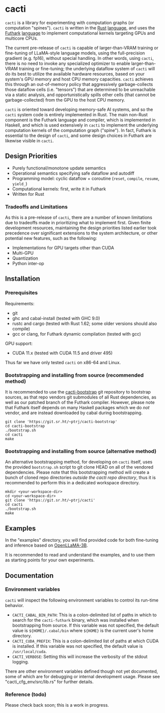 # cacti

`cacti` is a library for experimenting with computation graphs
(or computation "spines"). `cacti` is written in the
[Rust](https://github.com/rust-lang/rust)
[language](https://rust-lang.org/), and uses the
[Futhark](https://github.com/diku-dk/futhark)
[language](https://futhark-lang.org/) to implement
computational kernels targeting GPUs and multicore CPUs.

The current pre-release of `cacti` is capable of larger-than-VRAM
training or fine-tuning of LLaMA-style language models, using the
full-precision gradient (e.g. fp16), without special handling.
In other words, using `cacti`, there is no need to invoke any
specialized optimizer to enable larger-than-VRAM training or
fine-tuning;
the underlying dataflow system of `cacti` will do its best to
utilize the available hardware resources, based on your system's
GPU memory and host CPU memory capacities.
`cacti` achieves this through an out-of-memory policy that
aggressively garbage-collects those dataflow cells (i.e. "tensors")
that are determined to be unreachable via a static analysis, and
opportunistically spills other cells (that cannot be
garbage-collected) from the GPU to the host CPU memory.

`cacti` is oriented toward developing memory-safe AI systems,
and so the `cacti` system code is entirely implemented in Rust.
The main non-Rust component is the Futhark language and compiler,
which is implemented in Haskell, and which is used extensively in
`cacti` to implement the underlying computation kernels of the
computation graph ("spine"). In fact, Futhark is essential to the
design of `cacti`, and some design choices in Futhark are likewise
visible in `cacti`.

## Design Priorities

- Purely functional/monotone update semantics
- Operational semantics specifying safe dataflow and autodiff
- Programming model: cyclic dataflow + coroutine (`reset`, `compile`, `resume`, `yield_`)
- Computational kernels: first, write it in Futhark
- Written for Rust

### Tradeoffs and Limitations

As this is a pre-release of `cacti`, there are a number of known
limitations due to tradeoffs made in prioritizing what to implement
first. Given finite development resources, maintaining the design
priorities listed earlier took precedence over significant extensions
to the system architecture, or other potential new features, such as
the following:

- Implementations for GPU targets other than CUDA
- Multi-GPU
- Quantization
- Python inter-op

## Installation

### Prerequisites

Requirements:

- git
- ghc and cabal-install (tested with GHC 9.0)
- rustc and cargo (tested with Rust 1.62; some older versions should also compile)
- gcc or clang, for Futhark dynamic compilation (tested with gcc)

GPU support:

- CUDA 11.x (tested with CUDA 11.5 and driver 495)

Thus far we have only tested `cacti` on x86-64 and Linux.

### Bootstrapping and installing from source (recommended method)

It is recommended to use the
[cacti-bootstrap](https://git.sr.ht/~ptrj/cacti-bootstrap)
git repository to bootstrap sources, as that repo vendors
git submodules of all Rust dependencies, as well as our patched
branch of the Futhark compiler.
However, please note that Futhark itself depends on many
Haskell packages which we do _not_ vendor, and are instead
downloaded by cabal during bootstrapping.

    git clone 'https://git.sr.ht/~ptrj/cacti-bootstrap'
    cd cacti-bootstrap
    ./bootstrap.sh
    cd cacti
    make

### Bootstrapping and installing from source (alternative method)

An alternative bootstrapping method, for developing on `cacti`
itself, uses the provided `bootstrap.sh` script to git clone
HEAD on all of the vendored dependencies.
Please note that this bootstrapping method will create a bunch
of cloned repo directories _outside the cacti repo directory_,
thus it is recommended to perform this in a dedicated workspace
directory.

    mkdir <your-workspace-dir>
    cd <your-workspace-dir>
    git clone 'https://git.sr.ht/~ptrj/cacti'
    cd cacti
    ./bootstrap.sh
    make

## Examples

In the "examples" directory, you will find provided code for
both fine-tuning and inference based on
[OpenLLaMA-3B](https://huggingface.co/openlm-research/open_llama_3b_v2).

It is recommended to read and understand the examples, and
to use them as starting points for your own experiments.

## Documentation

### Environment variables

`cacti` will inspect the following environment variables
to control its run-time behavior.

- `CACTI_CABAL_BIN_PATH`: This is a colon-delimited list of
  paths in which to search for the `cacti-futhark` binary,
  which was installed when bootstrapping from source.
  If this variable was not specified, the default value is
  `${HOME}/.cabal/bin` where `${HOME}` is the current user's
  home directory.
- `CACTI_CUDA_PREFIX`: This is a colon-delimited list of
  paths at which CUDA is installed.
  If this variable was not specified, the default value is
  `/usr/local/cuda`.
- `CACTI_VERBOSE`: Setting this will increase the verbosity
  of the stdout logging.

There are other environment variables defined though not
yet documented, some of which are for debugging or internal
development usage.
Please see "cacti_cfg_env/src/lib.rs" for further details.

### Reference (todo)

Please check back soon; this is a work in progress.
